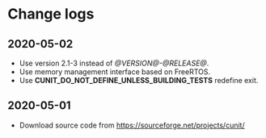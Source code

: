 # Change logs

## 2020-05-02

- Use version 2.1-3 instead of *@VERSION@-@RELEASE@*.
- Use memory management interface based on FreeRTOS.
- Use **CUNIT_DO_NOT_DEFINE_UNLESS_BUILDING_TESTS** redefine exit.

## 2020-05-01

- Download source code from https://sourceforge.net/projects/cunit/
